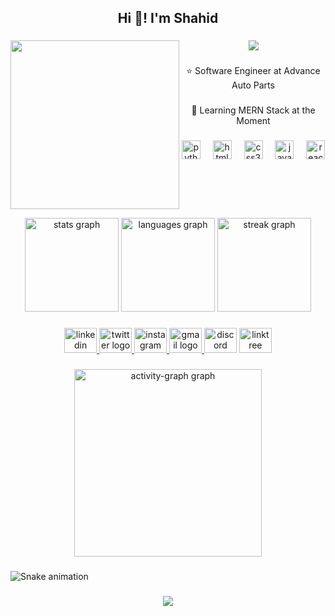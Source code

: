 <h2 align="center">Hi 👋!  I'm Shahid</h2>

###

<img align="left" height="270" src="https://github.com/hackersaqib786/Junk/blob/main/Screenshot%202024-02-17%20at%207.59.13%20AM.png?raw=true"  />

###

<div align="center">
  <img src="https://visitor-badge.laobi.icu/badge?page_id=hackersaqib786.hackersaqib786&left_color=mediumturquoise&right_color=powderblue&left_text=Views"  />
</div>

###

<p align="center">⭐️ Software Engineer at Advance Auto Parts</p>

###

<p align="center">🌱 Learning MERN Stack at the Moment</p>

###

<div align="center">
  <img src="https://cdn.jsdelivr.net/gh/devicons/devicon/icons/python/python-original.svg" height="30" alt="python logo"  />
  <img width="12" />
  <img src="https://cdn.jsdelivr.net/gh/devicons/devicon/icons/html5/html5-original.svg" height="30" alt="html5 logo"  />
  <img width="12" />
  <img src="https://cdn.jsdelivr.net/gh/devicons/devicon/icons/css3/css3-original.svg" height="30" alt="css3 logo"  />
  <img width="12" />
  <img src="https://cdn.jsdelivr.net/gh/devicons/devicon/icons/javascript/javascript-plain.svg" height="30" alt="javascript logo"  />
  <img width="12" />
  <img src="https://cdn.jsdelivr.net/gh/devicons/devicon/icons/react/react-original.svg" height="30" alt="react logo"  />
</div>

###

<br> <br>
<br clear="both">

<div align="center">
  <img src="https://github-readme-stats.vercel.app/api?username=hackersaqib786&hide_title=false&hide_rank=false&show_icons=true&include_all_commits=true&count_private=true&disable_animations=false&theme=shades-of-purple&locale=en&hide_border=false" height="150" alt="stats graph"  />
  <img src="https://github-readme-stats.vercel.app/api/top-langs?username=hackersaqib786&locale=en&hide_title=false&layout=compact&card_width=320&langs_count=5&theme=shades-of-purple&hide_border=false" height="150" alt="languages graph"  />
  <img src="https://streak-stats.demolab.com?user=hackersaqib786&locale=en&mode=daily&theme=shades-of-purple&hide_border=false&border_radius=5" height="150" alt="streak graph"  />
</div>

###



<div align="center">
  <a href="https://www.linkedin.com/in/md-shahid-ali-3031641b3/" target="_blank">
    <img src="https://raw.githubusercontent.com/maurodesouza/profile-readme-generator/master/src/assets/icons/social/linkedin/default.svg" width="52" height="40" alt="linkedin logo"  />
  </a>
  <a href="https://x.com/iamSaqibAi" target="_blank">
    <img src="https://raw.githubusercontent.com/maurodesouza/profile-readme-generator/master/src/assets/icons/social/twitter/default.svg" width="52" height="40" alt="twitter logo"  />
  </a>
  <a href="https://www.instagram.com/" target="_blank">
    <img src="https://raw.githubusercontent.com/maurodesouza/profile-readme-generator/master/src/assets/icons/social/instagram/default.svg" width="52" height="40" alt="instagram logo"  />
  </a>
  <a href="mailto: shahidaliflora@gmail.com" target="_blank">
    <img src="https://raw.githubusercontent.com/maurodesouza/profile-readme-generator/master/src/assets/icons/social/gmail/default.svg" width="52" height="40" alt="gmail logo"  />
  </a>
  <img src="https://raw.githubusercontent.com/maurodesouza/profile-readme-generator/master/src/assets/icons/social/discord/default.svg" width="52" height="40" alt="discord logo"  />
  <a href="https://linktr.ee/hackersaqib786" target="_blank">
    <img src="https://raw.githubusercontent.com/maurodesouza/profile-readme-generator/master/src/assets/icons/social/linktree/default.svg" width="52" height="40" alt="linktree logo"  />
  </a>
</div>

###

<div align="center">
  <img src="https://github-readme-activity-graph.vercel.app/graph?username=hackersaqib786&radius=16&theme=react&area=true&order=5" height="300" alt="activity-graph graph"  />
</div>

###

<img src="https://raw.githubusercontent.com/hackersaqib786/hackersaqib786/output/snake.svg" alt="Snake animation" />

###

<div align="center">
  <img src="https://profile-counter.glitch.me/hackersaqib786/count.svg?"  />
</div>

###
